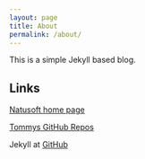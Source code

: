 ```yaml
---
layout: page
title: About
permalink: /about/
---
```


This is a simple Jekyll based blog. 

## Links

[Natusoft home page](http://www.natusoft.se)

[Tommys GitHub Repos](https://github.com/tombensve)

Jekyll at [GitHub](https://github.com/jekyll/jekyll)


